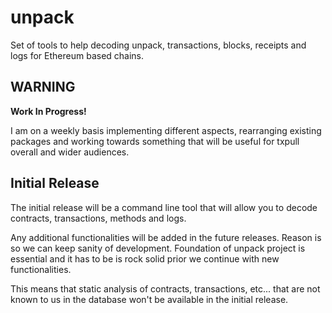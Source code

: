 # unpack

Set of tools to help decoding unpack, transactions, blocks, receipts and logs for Ethereum based chains.

## WARNING

**Work In Progress!**

I am on a weekly basis implementing different aspects, rearranging existing packages and working towards something that will be useful for txpull overall and wider audiences.


## Initial Release

The initial release will be a command line tool that will allow you to decode contracts, transactions, methods and logs. 

Any additional functionalities will be added in the future releases. Reason is so we can keep sanity of development. Foundation of unpack project is essential and it has to be is rock solid prior we continue with new functionalities.

This means that static analysis of contracts, transactions, etc... that are not known to us in the database won't be available in the initial release.